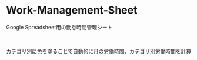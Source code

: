 # Work-Management-Sheet
<p>Google Spreadsheet用の勤怠時間管理シート</p>
<br>
<p>カテゴリ別に色を塗ることで自動的に月の労働時間、カテゴリ別労働時間を計算</p>
